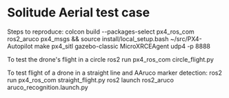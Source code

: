 # Solitude Aerial test case

Steps to reproduce:
colcon build --packages-select px4_ros_com ros2_aruco px4_msgs && source install/local_setup.bash
~/src/PX4-Autopilot make px4_sitl gazebo-classic
MicroXRCEAgent udp4 -p 8888

To test the drone's flight in a circle
ros2 run px4_ros_com circle_flight.py

To test flight of a drone in a straight line and AAruco marker detection:
ros2 run px4_ros_com straight_flight.py
ros2 launch ros2_aruco aruco_recognition.launch.py

